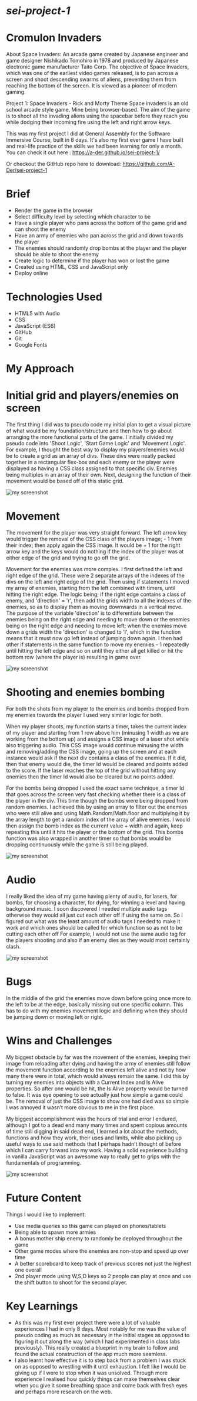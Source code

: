 # *sei-project-1*
# **Cromulon Invaders**

About Space Invaders: An arcade game created by Japanese engineer and game designer Nishikado Tomohiro in 1978 and produced by Japanese electronic game manufacturer Taito Corp. The objective of Space Invaders, which was one of the earliest video games released, is to pan across a screen and shoot descending swarms of aliens, preventing them from reaching the bottom of the screen. It is viewed as a pioneer of modern gaming.

Project 1: Space Invaders - Rick and Morty Theme
Space invaders is an old school arcade style game. Mine being browser-based. The aim of the game is to shoot all the invading aliens using the spacebar before they reach you while dodging their incoming fire using the left and right arrow keys. 

This was my first project I did at General Assembly for the Software Immersive Course, built in 8 days. It's also my first ever game I have built and real-life practice of the skills we had been learning for only a month.
You can check it out here :
https://a-der.github.io/sei-project-1/

Or checkout the GitHub repo here to download:
https://github.com/A-Der/sei-project-1

# Brief
- Render the game in the browser
- Select difficulty level by selecting which character to be
- Have a single player who pans across the bottom of the game grid and can shoot the enemy
- Have an army of enemies who pan across the grid and down towards the player
- The enemies should randomly drop bombs at the player and the player should be able to shoot the enemy
- Create logic to determine if the player has won or lost the game
- Created using HTML, CSS and JavaScript only
- Deploy online

# Technologies Used
- HTML5 with Audio
- CSS
- JavaScript (ES6)
- GitHub
- Git
- Google Fonts

# **My Approach** # 

# Initial grid and players/enemies on screen
The first thing I did was to pseudo code my initial plan to get a visual picture of what would be my foundation/structure and then how to go about arranging the more functional parts of the game. 
I initially divided my pseudo code into 'Shoot Logic', 'Start Game Logic' and 'Movement Logic'.
For example, I thought the best way to display my players/enemies would be to create a grid as an array of divs. These divs were neatly packed together in a rectangular flex-box and each enemy or the player were displayed as having a CSS class assigned to that specific div. Enemies being multiples in an array of their own. Next, designing the function of their movement would be based off of this static grid.

![my screenshot](readme-images/grid.png)

# Movement
The movement for the player was very straight forward. The left arrow key would trigger the removal of the CSS class of the players image; - 1 from their index; then apply again the CSS image. It would be + 1 for the right arrow key and the keys would do nothing if the index of the player was at either edge of the grid and trying to go off the grid.

Movement for the enemies was more complex. I first defined the left and right edge of the grid. These were 2 separate arrays of the indexes of the divs on the left and right edge of the grid. 
Then using if statements I moved my array of enemies, starting from the left combined with timers, until hitting the right edge. The logic being; if the right edge contains a class of enemy, and 'direction' = 'r', then add the grids width to all the indexes of the enemies, so as to display them as moving downwards in a vertical move. The purpose of the variable 'direction' is to differentiate between the enemies being on the right edge and needing to move down or the enemies being on the right edge and needing to move left; when the enemies move down a grids width the 'direction' is changed to 'l', which in the function means that it must now go left instead of jumping down again. I then had other if statements in the same function to move my enemies - 1 repeatedly until hitting the left edge and so on until they either all get killed or hit the bottom row (where the player is) resulting in game over.

![my screenshot](readme-images/edges.png)


# Shooting and enemies bombing
For both the shots from my player to the enemies and bombs dropped from my enemies towards the player I used very similar logic for both.

When my player shoots, my function starts a timer, takes the current index of my player and starting from 1 row above him (minusing 1 width as we are working from the bottom up) and assigns a CSS image of a laser shot while also triggering audio. This CSS image would continue minusing the width and removing/adding the CSS image, going up the screen and at each instance would ask if the next div contains a class of the enemies. If it did, then that enemy would die, the timer Id would be cleared and points added to the score. If the laser reaches the top of the grid without hitting any enemies then the timer Id would also be cleared but no points added.

For the bombs being dropped I used the exact same technique, a timer Id that goes across the screen very fast checking whether there is a class of the player in the div. This time though the bombs were being dropped from random enemies. I achieved this by using an array to filter out the enemies who were still alive and using Math.Random/Math.floor and multiplying it by the array length to get a random index of the array of alive enemies. I would then assign the bomb index as the current value + width and again, keep repeating this until it hits the player or the bottom of the grid. This bombs function was also wrapped in another timer so that bombs would be dropping continuously while the game is still being played.

![my screenshot](readme-images/bombs.png)

 # Audio 
 I really liked the idea of my game having plenty of audio, for lasers, for bombs, for choosing a character, for dying, for winning a level and having background music. I soon discovered I needed multiple audio tags otherwise they would all just cut each other off if using the same on. So I figured out what was the least amount of audio tags I needed to make it work and which ones should be called for which function so as not to be cutting each other off For example, I would not use the same audio tag for the players shooting and also if an enemy dies as they would most certainly clash. 

 ![my screenshot](readme-images/audio.png)

# Bugs

In the middle of the grid the enemies move down before going once more to the left to be at the edge, basically missing out one specific column. This has to do with my enemies movement logic and defining when they should be jumping down or moving left or right.

# Wins and Challenges
My biggest obstacle by far was the movement of the enemies, keeping their image from reloading after dying and having the army of enemies still follow the movement function according to the enemies left alive and not by how many there were in total, which would always remain the same. I did this by turning my enemies into objects with a Current Index and Is Alive properties. So after one would be hit, the Is Alive property would be turned to false. 
It was eye opening to see actually just how simple a game could be. The removal of just the CSS image to show one had died was so simple I was annoyed it wasn’t more obvious to me in the first place.

My biggest accomplishment was the hours of trial and error I endured, although I got to a dead end many many times and spent copious amounts of time still digging in said dead end, I learned a lot about the methods, functions and how they work, their uses and limits, while also picking up useful ways to use said methods that I perhaps hadn’t thought of before which I can carry forward into my work. 
Having a solid experience building in vanilla JavaScript was an awesome way to really get to grips with the fundamentals of programming.

![my screenshot](readme-images/finished.png)

# Future Content
Things I would like to implement:
- Use media queries so this game can played on phones/tablets
- Being able to spawn more armies
- A bonus mother ship enemy to randomly be deployed throughout the game
- Other game modes where the enemies are non-stop and speed up over time
- A better scoreboard to keep track of previous scores not just the highest one overall
- 2nd player mode using W,S,D keys so 2 people can play at once and use the shift button to shoot for the second player.

# Key Learnings
- As this was my first ever project there were a lot of valuable experiences I had in only 8 days. Most notably for me was the value of pseudo coding as much as necessary in the initial stages as opposed to figuring it out along the way (which I had experimented in class labs previously). This really created a blueprint in my brain to follow and found the actual construction of the app much more seamless.
- I also learnt how effective it is to step back from a problem I was stuck on as opposed to wrestling with it until exhaustion. I felt like I would be giving up if I were to stop when it was unsolved. Through more experience I realised how quickly things can make themselves clear when you give it some breathing space and come back with fresh eyes and perhaps more research on the web.
